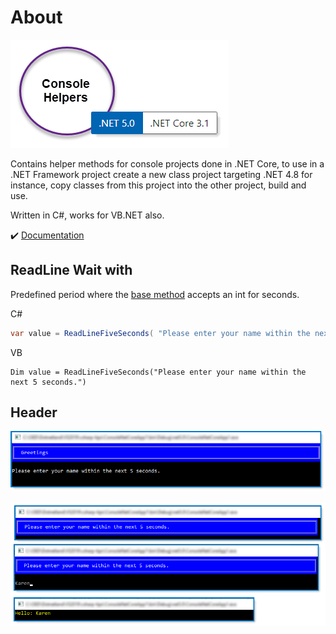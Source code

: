 ﻿# About 

![img](assets/consoleHelpers.png)

Contains helper methods for console projects done in .NET Core, to use in a .NET Framework project create a new class project targeting .NET 4.8 for instance, copy classes from this project into the other project, build and use.

Written in C#, works for VB.NET also.

:heavy_check_mark: [Documentation](https://github.com/karenpayneoregon/csharp-features/blob/master/ConsoleHelpers/ConsoleHelpers.md)

## ReadLine Wait with 

Predefined period where the [base method](https://github.com/karenpayneoregon/csharp-features/blob/master/ConsoleHelpers/ConsoleKeysHelper.cs#L58) accepts an int for seconds.

C# 

```csharp
var value = ReadLineFiveSeconds( "Please enter your name within the next 5 seconds.");
```

VB

```
Dim value = ReadLineFiveSeconds("Please enter your name within the next 5 seconds.")
```

## Header

![img](assets/figure1.png)

![img](assets/combined.png)


